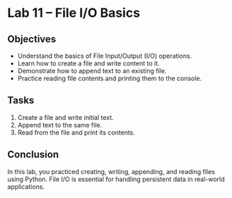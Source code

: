 # Lab 11 – File I/O Basics

## Objectives
- Understand the basics of File Input/Output (I/O) operations.
- Learn how to create a file and write content to it.
- Demonstrate how to append text to an existing file.
- Practice reading file contents and printing them to the console.

## Tasks
1. Create a file and write initial text.
2. Append text to the same file.
3. Read from the file and print its contents.

## Conclusion
In this lab, you practiced creating, writing, appending, and reading files using Python. 
File I/O is essential for handling persistent data in real-world applications.

